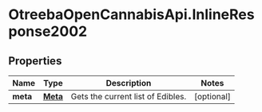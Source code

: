 # OtreebaOpenCannabisApi.InlineResponse2002

## Properties
Name | Type | Description | Notes
------------ | ------------- | ------------- | -------------
**meta** | [**Meta**](Meta.md) | Gets the current list of Edibles. | [optional] 



